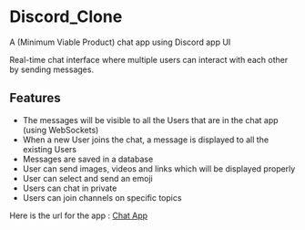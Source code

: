# Discord_Clone

A (Minimum Viable Product) chat app using Discord app UI

Real-time chat interface where multiple users can interact with each other by sending messages.

## Features

- The messages will be visible to all the Users that are in the chat app (using WebSockets)
- When a new User joins the chat, a message is displayed to all the existing Users
- Messages are saved in a database
- User can send images, videos and links which will be displayed properly
- User can select and send an emoji
- Users can chat in private
- Users can join channels on specific topics


Here is the url for the app : [Chat App](https://discord-clone-virid.vercel.app/)
